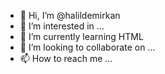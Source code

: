 - 👋 Hi, I’m @halildemirkan
- 👀 I’m interested in ...
- 🌱 I’m currently learning HTML
- 💞️ I’m looking to collaborate on ...
- 📫 How to reach me ...

<!---
halildemirkan/halildemirkan is a ✨ special ✨ repository because its `README.md` (this file) appears on your GitHub profile.
You can click the Preview link to take a look at your changes.
--->
